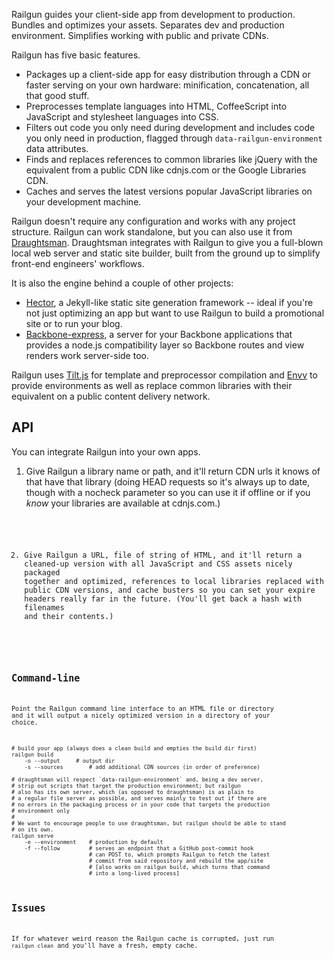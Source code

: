 Railgun guides your client-side app from development to production. Bundles and optimizes your assets. Separates dev and production environment. Simplifies working with public and private CDNs.

Railgun has five basic features.

* Packages up a client-side app for easy distribution through a CDN or faster serving on your own hardware: minification, concatenation, all that good stuff.
* Preprocesses template languages into HTML, CoffeeScript into JavaScript and stylesheet languages into CSS.
* Filters out code you only need during development and includes code you only need in production, flagged through `data-railgun-environment` data attributes.
* Finds and replaces references to common libraries like jQuery with the equivalent from a public CDN like cdnjs.com or the Google Libraries CDN.
* Caches and serves the latest versions popular JavaScript libraries on your development machine.

Railgun doesn't require any configuration and works with any project structure. Railgun can work standalone, but you can also use it from [Draughtsman](https://github.com/stdbrouw/draughtsman). Draughtsman integrates with Railgun to give you a full-blown local web server and static site builder, built from the ground up to simplify front-end engineers' workflows.

It is also the engine behind a couple of other projects: 

* [Hector](https://github.com/stdbrouw/hector), a Jekyll-like static site generation framework -- ideal if you're not just optimizing an app but want to use Railgun to build a promotional site or to run your blog.
* [Backbone-express](https://github.com/stdbrouw/backbone-express), a server for your Backbone applications that provides a node.js compatibility layer so Backbone routes and view renders work server-side too.

Railgun uses [Tilt.js](https://github.com/stdbrouw/tilt.js) for template and preprocessor compilation and [Envv](https://github.com/stdbrouw/envv) to provide environments as well as replace common libraries with their equivalent on a public content delivery network.

## API

You can integrate Railgun into your own apps.

1. Give Railgun a library name or path, and it'll return CDN urls it knows of that have that library (doing HEAD requests so it's always up to date, though with a nocheck parameter so you can use it if offline or if you *know* your libraries are available at cdnjs.com.)

<code example>

2. Give Railgun a URL, file of string of HTML, and it'll return a cleaned-up version with all JavaScript and CSS assets nicely packaged together and optimized, references to local libraries replaced with public CDN versions, and cache busters so you can set your expire headers really far in the future. (You'll get back a hash with filenames and their contents.)

<code example>

## Command-line

Point the Railgun command line interface to an HTML file or directory and it will output a nicely optimized version in a directory of your choice.

	# build your app (always does a clean build and empties the build dir first)
	railgun build
		-o --output	    # output dir
		-s --sources	    # add additional CDN sources (in order of preference)

	# draughtsman will respect `data-railgun-environment` and, being a dev server,
	# strip out scripts that target the production environment; but railgun
	# also has its own server, which (as opposed to draughtsman) is as plain to
	# a regular file server as possible, and serves mainly to test out if there are
	# no errors in the packaging process or in your code that targets the production
	# environment only
	#
	# We want to encourage people to use draughtsman, but railgun should be able to stand
	# on its own.
	railgun serve
	    -e --environment    # production by default
	    -f --follow         # serves an endpoint that a GitHub post-commit hook
	                        # can POST to, which prompts Railgun to fetch the latest
	                        # commit from said repository and rebuild the app/site
	                        # [also works on railgun build, which turns that command
	                        # into a long-lived process]

## Issues

If for whatever weird reason the Railgun cache is corrupted, just run `railgun clean` and you'll have a fresh, empty cache.
